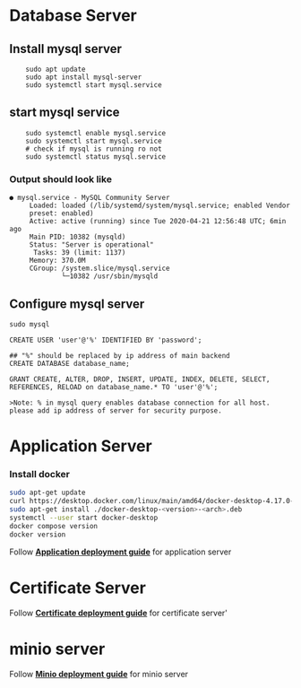 # Database Server

## Install mysql server

```bash'
    sudo apt update
    sudo apt install mysql-server
    sudo systemctl start mysql.service
```

## start mysql service

```bash'
    sudo systemctl enable mysql.service
    sudo systemctl start mysql.service
    # check if mysql is running ro not
    sudo systemctl status mysql.service
```

### Output should look like

```
● mysql.service - MySQL Community Server
     Loaded: loaded (/lib/systemd/system/mysql.service; enabled Vendor
     preset: enabled)
     Active: active (running) since Tue 2020-04-21 12:56:48 UTC; 6min ago
     Main PID: 10382 (mysqld)
     Status: "Server is operational"
      Tasks: 39 (limit: 1137)
     Memory: 370.0M
     CGroup: /system.slice/mysql.service
             └─10382 /usr/sbin/mysqld

```

## Configure mysql server

```bash'
sudo mysql

CREATE USER 'user'@'%' IDENTIFIED BY 'password';

## "%" should be replaced by ip address of main backend
CREATE DATABASE database_name;

GRANT CREATE, ALTER, DROP, INSERT, UPDATE, INDEX, DELETE, SELECT, REFERENCES, RELOAD on database_name.* TO 'user'@'%';
```

    >Note: % in mysql query enables database connection for all host. please add ip address of server for security purpose.

# Application Server

### Install docker

```bash
sudo apt-get update
curl https://desktop.docker.com/linux/main/amd64/docker-desktop-4.17.0-amd64.deb?utm_source=docker&utm_medium=webreferral&utm_campaign=docs-driven-download-linux-amd64
sudo apt-get install ./docker-desktop-<version>-<arch>.deb
systemctl --user start docker-desktop
docker compose version
docker version
```

Follow **[Application deployment guide](./application-deployment.md)** for application server

# Certificate Server

Follow **[Certificate deployment guide](./certificate-deployment.md)** for certificate server'

# minio server

Follow **[Minio deployment guide](./minio-deployment.md)** for minio server
